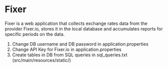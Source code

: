 # Fixer
Fixer is a web application that collects exchange rates data from the provider Fixer.io, stores it in the local database and accumulates reports for specific periods on the data.

1. Change DB username and DB password in application.properties
2. Change API Key for Fixer.io in application.properties
3. Create tables in DB from SQL queries in sql_queries.txt (src/main/resources/static/)
